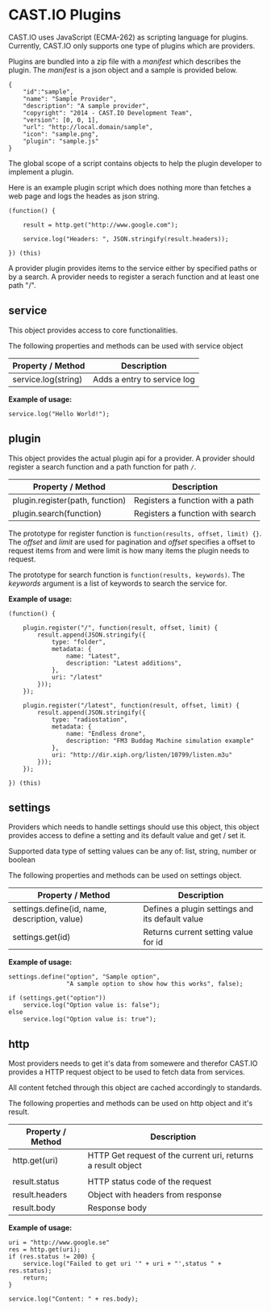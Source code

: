 CAST.IO Plugins
===============

CAST.IO uses JavaScript (ECMA-262) as scripting language for
plugins. Currently, CAST.IO only supports one type of plugins which
are providers.

Plugins are bundled into a zip file with a _manifest_ which describes
the plugin. The _manifest_ is a json object and a sample is provided
below.

	{
		"id":"sample",
		"name": "Sample Provider",
		"description": "A sample provider",
		"copyright": "2014 - CAST.IO Development Team",
		"version": [0, 0, 1],
		"url": "http://local.domain/sample",
		"icon": "sample.png",
		"plugin": "sample.js"
	}

The global scope of a script contains objects to help the plugin
developer to implement a plugin.

Here is an example plugin script which does nothing more than fetches
a web page and logs the heades as json string.

	(function() {

	    result = http.get("http://www.google.com");

	    service.log("Headers: ", JSON.stringify(result.headers));

	}) (this)


A provider plugin provides items to the service either by specified
paths or by a search. A provider needs to register a serach function
and at least one path "/".


## service

This object provides access to core functionalities.

The following properties and methods can be used with service object

| Property / Method   | Description                 |
|---------------------|-----------------------------|
| service.log(string) | Adds a entry to service log |

**Example of usage:**

	service.log("Hello World!");


## plugin

This object provides the actual plugin api for a provider. A provider
should register a search function and a path function for path `/`.

| Property / Method   | Description                                       |
|---------------------|---------------------------------------------------|
| plugin.register(path, function) | Registers a function with a path |
| plugin.search(function)         | Registers a function with search |

The prototype for register function is `function(results, offset,
limit) {}`. The _offset_ and _limit_ are used for pagination and
_offset_ specifies a offset to request items from and were limit is
how many items the plugin needs to request.

The prototype for search function is `function(results,
keywords)`. The _keywords_ argument is a list of keywords to search
the service for.

**Example of usage:**

	(function() {

	    plugin.register("/", function(result, offset, limit) {
		    result.append(JSON.stringify({
				type: "folder",
				metadata: {
					name: "Latest",
					description: "Latest additions",
				},
				uri: "/latest"
			}));
		});

		plugin.register("/latest", function(result, offset, limit) {
			result.append(JSON.stringify({
				type: "radiostation",
				metadata: {
					name: "Endless drone",
					description: "FM3 Buddag Machine simulation example"
				},
				uri: "http://dir.xiph.org/listen/10799/listen.m3u"
			}));
		});

	}) (this)


## settings

Providers which needs to handle settings should use this object, this
object provides access to define a setting and its default value and
get / set it.

Supported data type of setting values can be any of: list, string,
number or boolean

The following properties and methods can be used on settings object.

| Property / Method                             | Description                                     |
|-----------------------------------------------|-------------------------------------------------|
| settings.define(id, name, description, value) | Defines a plugin settings and its default value |
| settings.get(id)                              | Returns current setting value for id            |


**Example of usage:**

	settings.define("option", "Sample option",
	                "A sample option to show how this works", false);

	if (settings.get("option"))
		service.log("Option value is: false");
	else
		service.log("Option value is: true");


## http

Most providers needs to get it's data from somewere and therefor
CAST.IO provides a HTTP request object to be used to fetch data from
services.

All content fetched through this object are cached accordingly to
standards.

The following properties and methods can be used on http object and
it's result.

| Property / Method | Description                                                  |
|-------------------|--------------------------------------------------------------|
| http.get(uri)     | HTTP Get request of the current uri, returns a result object |
|                   |                                                              |
| result.status     | HTTP status code of the request                              |
| result.headers    | Object with headers from response                            |
| result.body       | Response body                                                |


**Example of usage:**

	uri = "http://www.google.se"
    res = http.get(uri);
	if (res.status != 200) {
		service.log("Failed to get uri '" + uri + "',status " + res.status);
		return;
	}

	service.log("Content: " + res.body);
